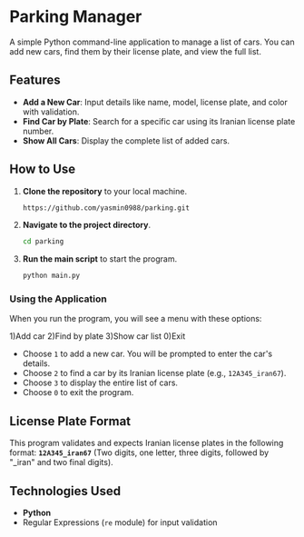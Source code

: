 # Parking Manager 

A simple Python command-line application to manage a list of cars. You can add new cars, find them by their license plate, and view the full list.

## Features

- **Add a New Car**: Input details like name, model, license plate, and color with validation.
- **Find Car by Plate**: Search for a specific car using its Iranian license plate number.
- **Show All Cars**: Display the complete list of added cars.

## How to Use

1.  **Clone the repository** to your local machine.
    ```bash
    https://github.com/yasmin0988/parking.git
    ```
2.  **Navigate to the project directory**.
    ```bash
    cd parking
    ```
3.  **Run the main script** to start the program.
    ```bash
    python main.py
    ```

### Using the Application

When you run the program, you will see a menu with these options:

1)Add car
2)Find by plate
3)Show car list
0)Exit

-   Choose `1` to add a new car. You will be prompted to enter the car's details.
-   Choose `2` to find a car by its Iranian license plate (e.g., `12A345_iran67`).
-   Choose `3` to display the entire list of cars.
-   Choose `0` to exit the program.

## License Plate Format

This program validates and expects Iranian license plates in the following format:
**`12A345_iran67`** (Two digits, one letter, three digits, followed by "_iran" and two final digits).

## Technologies Used

-   **Python**
-   Regular Expressions (`re` module) for input validation
